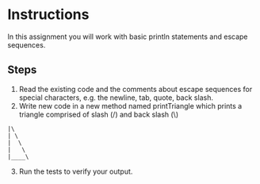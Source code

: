 # Instructions  

  In this assignment you will work with basic println statements and escape sequences.
  
  ## Steps
  1. Read the existing code and the comments about escape sequences for special characters, e.g. the newline, tab, quote, back slash.
  2. Write new code in a new method named printTriangle which prints a triangle comprised of slash (/) and back slash (\\)
     
    |\
    | \
    |  \
    |   \
    |____\
    
  3. Run the tests to verify your output.
    

